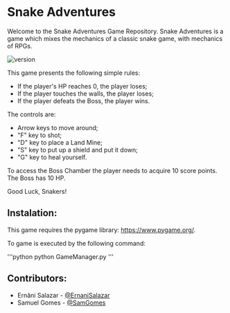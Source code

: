 # Snake Adventures

Welcome to the Snake Adventures Game Repository. Snake Adventures is a game which mixes the mechanics of a classic snake game, with mechanics of RPGs.

![version](https://img.shields.io/badge/version-2.0.0-red)

This game presents the following simple rules:
  - If the player's HP reaches 0, the player loses;
  - If the player touches the walls, the player loses;
  - If the player defeats the Boss, the player wins.

The controls are:
  - Arrow keys to move around;
  - "F" key to shot;
  - "D" key to place a Land Mine;
  - "S" key to put up a shield and put it down;
  - "G" key to heal yourself.

To access the Boss Chamber the player needs to acquire 10 score points.
The Boss has 10 HP.

Good Luck, Snakers!

## Instalation:

This game requires the pygame library: https://www.pygame.org/.

To game is executed by the following command:

'''python
python GameManager.py
'''


## Contributors:
- Ernâni Salazar - [@ErnaniSalazar](https://github.com/ErnaniSalazar)
- Samuel Gomes - [@SamGomes](https://github.com/SamGomes)
